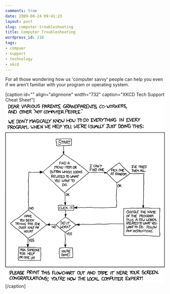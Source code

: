 ```yaml
---
comments: true
date: 2009-08-24 09:41:23
layout: post
slug: computer-troubleshooting
title: Computer Troubleshooting
wordpress_id: 218
tags:
- compuer
- support
- technology
- xkcd
---
```


For all those wondering how us 'computer savvy' people can help you even if we aren't familiar with your program or operating system.

[caption id="" align="alignnone" width="732" caption="XKCD Tech Support Cheat Sheet"][![XKCD Tech Support Cheat Sheet](/wp-content/uploads/2009/08/tech_support_cheat_sheet.png)](http://xkcd.com/627/)[/caption]

